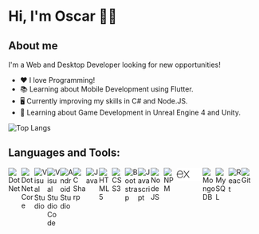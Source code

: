 # Hi, I'm Oscar 👋🏽

## About me

I'm a Web and Desktop Developer looking for new opportunities!

- ❤️ I love Programming!
- 📚 Learning about Mobile Development using Flutter.
- 🖥️ Currently improving my skills in C# and Node.JS.
- 👾 Learning about Game Development in Unreal Engine 4 and Unity.

![Top Langs](https://github-readme-stats.vercel.app/api/top-langs/?username=oduranc&theme=dracula)

## Languages and Tools:

<img align="left" alt="Dot Net" width="26px" src="https://cdn.jsdelivr.net/gh/devicons/devicon/icons/dot-net/dot-net-original.svg" />

<img align="left" alt="Dot Net Core" width="26px" src="https://cdn.jsdelivr.net/gh/devicons/devicon/icons/dotnetcore/dotnetcore-original.svg" />

<img align="left" alt="Visual Studio" width="26px" src="https://cdn.jsdelivr.net/gh/devicons/devicon/icons/visualstudio/visualstudio-plain.svg" />

<img align="left" alt="Visual Studio Code" width="26px" src="https://cdn.jsdelivr.net/gh/devicons/devicon/icons/vscode/vscode-original.svg" />

<img align="left" alt="Android Studio" width="26px" src="https://cdn.jsdelivr.net/gh/devicons/devicon/icons/androidstudio/androidstudio-original.svg" />

<img align="left" alt="C Sharp" width="26px" src="https://cdn.jsdelivr.net/gh/devicons/devicon/icons/csharp/csharp-original.svg" />

<img align="left" alt="Java" width="26px" src="https://cdn.jsdelivr.net/gh/devicons/devicon/icons/java/java-original.svg" />

<img align="left" alt="HTML5" width="26px" src="https://cdn.jsdelivr.net/gh/devicons/devicon/icons/html5/html5-original.svg" />

<img align="left" alt="CSS3" width="26px" src="https://cdn.jsdelivr.net/gh/devicons/devicon/icons/css3/css3-original.svg" />

<img align="left" alt="Bootstrap" width="26px" src="https://cdn.jsdelivr.net/gh/devicons/devicon/icons/bootstrap/bootstrap-original.svg" />

<img align="left" alt="Javascript" width="26px" src="https://cdn.jsdelivr.net/gh/devicons/devicon/icons/javascript/javascript-original.svg" />

<img align="left" alt="Node JS" width="26px" src="https://cdn.jsdelivr.net/gh/devicons/devicon/icons/nodejs/nodejs-original.svg" />

<img align="left" alt="NPM" width="26px" src="https://cdn.jsdelivr.net/gh/devicons/devicon/icons/npm/npm-original-wordmark.svg" />

<img align="left" alt="Express" width="26px" src="express-lightmode.svg#gh-light-mode-only" />

<img align="left" alt="Express" width="26px" src="express-darkmode.svg#gh-dark-mode-only" />

<img align="left" alt="MongoDB" width="26px" src="https://cdn.jsdelivr.net/gh/devicons/devicon/icons/mongodb/mongodb-original.svg" />

<img align="left" alt="MySQL" width="26px" src="https://cdn.jsdelivr.net/gh/devicons/devicon/icons/mysql/mysql-original.svg" />

<img align="left" alt="React" width="26px" src="https://cdn.jsdelivr.net/gh/devicons/devicon/icons/react/react-original.svg" />

<img align="left" alt="Git" width="26px" src="https://cdn.jsdelivr.net/gh/devicons/devicon/icons/git/git-original.svg" />

